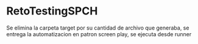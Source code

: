 # RetoTestingSPCH


Se elimina la carpeta target por su cantidad de archivo que generaba, se entrega la automatizacion en patron screen play, se ejecuta desde runner
